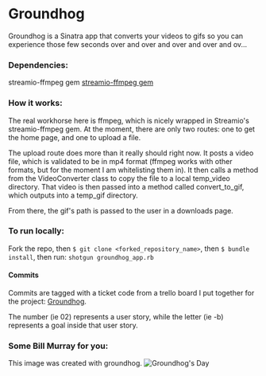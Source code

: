 # Groundhog

Groundhog is a Sinatra app that converts your videos to gifs so you can experience those few seconds over and over and over and over and ov...

### Dependencies:
streamio-ffmpeg gem
[streamio-ffmpeg gem](https://github.com/streamio/streamio-ffmpeg )

### How it works:
The real workhorse here is ffmpeg, which is nicely wrapped in Streamio's streamio-ffmpeg gem. At the moment, there are only two routes: one to get the home page, and one to upload a file.

The upload route does more than it really should right now. It posts a video file, which is validated to be in mp4 format (ffmpeg works with other formats, but for the moment I am whitelisting them in). It then calls a method from the VideoConverter class to copy the file to a local temp_video directory. That video is then passed into a method called convert_to_gif, which outputs into a temp_gif directory.

From there, the gif's path is passed to the user in a downloads page.

### To run locally:
Fork the repo, then
`$ git clone <forked_repository_name>`, then
`$ bundle install`, then run:
`shotgun groundhog_app.rb`

#### Commits

Commits are tagged with a ticket code from a trello board I put together for the project: [Groundhog](https://trello.com/b/adBaKvdJ/wistia-gif-converter).

The number (ie 02) represents a user story, while the letter (ie -b) represents a goal inside that user story.

### Some Bill Murray for you:
This image was created with groundhog.
![Groundhog's Day](http://i.minus.com/ibrcrAqRoxhfAV.gif)
